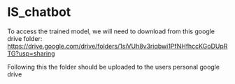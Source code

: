 # IS_chatbot

To access the trained model, we will need to download from this google drive folder: https://drive.google.com/drive/folders/1siVUh8v3riqbwi1PfNHfhccKGoDUpRTG?usp=sharing

Following this the folder should be uploaded to the users personal google drive
